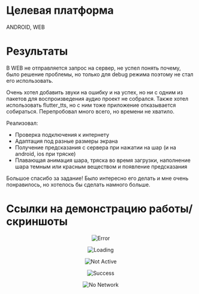 # Целевая платформа

ANDROID, WEB

# Результаты

В WEB не отправляется запрос на сервер, не успел понять почему, было решение проблемы, но только для debug режима поэтому не стал его использовать.

Очень хотел добавить звуки на ошибку и на успех, но ни с одним из пакетов для воспроизведения аудио проект не собрался. Также хотел использовать flutter_tts, но с ним тоже приложение отказывается собираться. Перепробовал много всего, но времени не хватило.

Реализовал:

<ul>
<li>Проверка подключения к интернету</li>
<li>Адаптация под разные размеры экрана</li>
<li>Получение предсказания с сервера при нажатии на шар (и на android, ios при тряске)</li>
<li>Плавающая анимация шара, тряска во время загрузки, наполнение шара темным или красным веществом и появление предсказания</li>
</ul>

Большое спасибо за задание! Было интересно его делать и мне очень понравилось, но хотелось бы сделать намного больше.

# Ссылки на демонстрацию работы/скриншоты

<p align="center"><img src="assets/results/failure.jpg" alt="Error"></p>

<p align="center"><img src="assets/results/loading.jpg" alt="Loading"></p>

<p align="center"><img src="assets/results/not_active.jpg" alt="Not Active"></p>

<p align="center"><img src="assets/results/success.jpg" alt="Success"></p>

<p align="center"><img src="assets/results/no_network.jpg" alt="No Network"></p>
